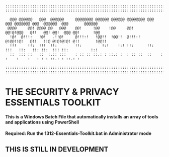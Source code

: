     ::::::::::::::::::::::::::::::::::::::::::::::::::::::::::::::::::::::::::::::::::::::::::::::::::::::::::::::::::::::
    ::::::::::::::::::::::::::::::::::::::::::::::::::::::::::::::::::::::::::::::::::::::::::::::::::::::::::::::::::::::
                                                                                                                      
      @@@ @@@@@@   @@@  @@@@@@     @@@@@@@@ @@@@@@ @@@@@@ @@@@@@@@ @@@  @@@ @@@@@@@ @@@  @@@@@@  @@@       @@@@@@     
     @@@@     @@! @@@@ @@   @@@    @@!     !@@    !@@     @@!      @@!@!@@@   @!!   @@! @@!  @@@ @@!      !@@         
      !@!  @!!!:   !@!   .!!@!     @!!!:!   !@@!!  !@@!!  @!!!:!   @!@@!!@!   @!!   !!@ @!@!@!@! @!!       !@@!!      
      !!!     !!:  !!!  !!:        !!:         !:!    !:! !!:      !!:  !!!   !!:   !!: !!:  !!! !!:          !:!     
      ::  ::: ::   ::  :.:: :::    : :: :: ::.: : ::.: :  : :: ::  ::    :     :    :    :   : : : ::.: : ::.: :      
                                                                                                                      
    ::::::::::::::::::::::::::::::::::::::::::::::::::::::::::::::::::::::::::::::::::::::::::::::::::::::::::::::::::::::
    ::::::::::::::::::::::::::::::::::::::::::::::::::::::::::::::::::::::::::::::::::::::::::::::::::::::::::::::::::::::

# THE SECURITY & PRIVACY ESSENTIALS TOOLKIT

#### This is a Windows Batch File that automatically installs an array of tools and applications using PowerShell

#### Required: Run the 1312-Essentials-Toolkit.bat in Administrator mode

## THIS IS STILL IN DEVELOPMENT
